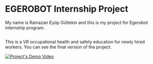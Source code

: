 # EGEROBOT Internship Project

My name is Ramazan Eyüp Gültekin and this is my project for Egerobot internship program.

##

This is a VR occupational health and safety education for newly hired workers. You can see the final version of the project.


[![Project's Demo Video](https://img.youtube.com/vi/gLCFXYP9Jkw/0.jpg)](https://www.youtube.com/watch?v=gLCFXYP9Jkw) 

